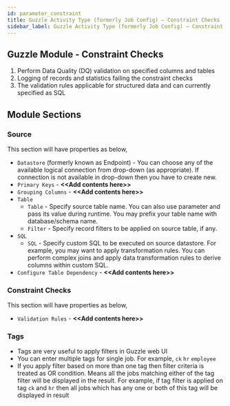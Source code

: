 ```yaml
---
id: parameter_constraint
title: Guzzle Activity Type (formerly Job Config) – Constraint Checks
sidebar_label: Guzzle Activity Type (formerly Job Config) – Constraint Checks
---
```



## Guzzle Module - Constraint Checks

1. Perform Data Quality (DQ) validation on specified columns and tables
1. Logging of records and statistics failing the constraint checks
1. The validation rules applicable for structured data and can currently specified as SQL

## Module Sections

### Source
This section will have properties as below,
- `Datastore` (formerly known as Endpoint) - You can choose any of the available logical connection from drop-down (as appropriate). If connection is not available in drop-down then you have to create new.
- `Primary Keys` - **\<<Add contents here\>>**
- `Grouping Columns` - **\<<Add contents here\>>**
- `Table`
   * `Table` - Specify source table name. You can also use parameter and pass its value during runtime. You may prefix your table name with database/schema name.
   * `Filter` - Specify record filters to be applied on source table, if any.
- `SQL`
   * `SQL` - Specify custom SQL to be executed on source datastore. For example, you may want to apply transformation rules. You can perform complex joins and apply data transformation rules to derive columns within custom SQL.
- `Configure Table Dependency` - **\<<Add contents here\>>**

### Constraint Checks
This section will have properties as below,
- `Validation Rules` - **\<<Add contents here\>>**

### Tags

* Tags are very useful to apply filters in Guzzle web UI
* You can enter multiple tags for single job. For example, `ck` `hr` `employee`
* If you apply filter based on more than one tag then filter criteria is treated as OR condition. Means all the jobs matching either of the tag filter will be displayed in the result. For example, if tag filter is applied on tag `ck` and `hr` then all jobs which has any one or both of this tag will be displayed in result